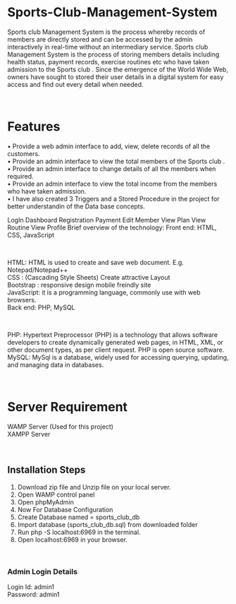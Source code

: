 # Sports-Club-Management-System


Sports club Management System is the process whereby records of members are directly stored and can be accessed 
by the admin interactively in real-time without an intermediary service. 
Sports club Management System is the process of storing members details including health status, payment records, 
exercise routines etc who have taken admission to the Sports club . Since the emergence of the World Wide Web, owners 
have sought to stored their user details in a digital system for easy access and find out every detail when needed.

<br>

Features
========
• Provide a web admin interface to add, view, delete records of all the customers.<br> 
• Provide an admin interface to view the total members of the Sports club .<br> 
• Provide an admin interface to change details of all the members when required. <br>
• Provide an admin interface to view the total income from the members who have taken admission.<br>
• I have also created 3 Triggers and a Stored Procedure in the project for better understandin of the Data base concepts. <br>

<p>
LogIn
Dashboard
Registration
Payment
Edit Member
View Plan
View Routine
View Profile
Brief overview of the technology:
Front end: HTML, CSS, JavaScript
</p>
<br>
<p>
HTML: HTML is used to create and save web document. E.g. Notepad/Notepad++<br>
CSS : (Cascading Style Sheets) Create attractive Layout<br>
Bootstrap : responsive design mobile freindly site<br>
JavaScript: it is a programming language, commonly use with web browsers.<br>
Back end: PHP, MySQL<br>
</p>
<br>
<p>
PHP: Hypertext Preprocessor (PHP) is a technology that allows software developers to create dynamically generated 
web pages, in HTML, XML, or other document types, as per client request. PHP is open source software.<br>
MySQL: MySql is a database, widely used for accessing querying, updating, and managing data in databases.
</p>
<br>
<p>




# Server Requirement<br>
WAMP Server (Used for this project)<br>
XAMPP Server<br>
</p>
<br>
<p>

<h2>Installation Steps</h2>

1. Download zip file and Unzip file on your local server.<br>
2. Open WAMP control panel <br>
3. Open phpMyAdmin<br>
4. Now For Database Configuration<br>
5. Create Database named = sports_club_db  <br>
6. Import database (sports_club_db.sql) from downloaded folder <br>
7. Run php -S localhost:6969 in the terminal. <br>
8. Open localhost:6969 in your browser. <br>

</p>
<br>
<p>

### Admin Login Details<br>
Login Id: admin1<br>
Password: admin1<br>
 
